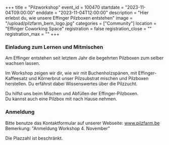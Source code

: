 +++
title = "Pilzworkshop"
event_id = 100470
startdate = "2023-11-04T09:00:00"
enddate = "2023-11-04T12:00:00"
description = "Hier erlebst du, wie unsere Effinger Pilzboxen entstehen"
image = "/upload/pilzfarm_bern_logo.jpg"
categories = ["Community"]
location = "Effinger Coworking Space"
registration = false
registration_close = ""
registration_max = ""
+++

### Einladung zum Lernen und Mitmischen
                                                         
Am Effinger entstehen seit letztem Jahr die begehrten Pilzboxen zum selber wachsen lassen.

Im Workshop zeigen wir dir, wie wir mit Buchenholzspänen, 
mit Effinger-Kaffeesatz und Körnerbrut 
unser Pilzsubstrat mischen und Pilzboxen herstellen.
Du erfährst dabei Wissenswertes über die Pilzzucht.                      

Du hilfst uns beim Mischen und Abfüllen der Effinger-Pilzboxen.\
Du kannst auch eine Pilzbox mit nach Hause nehmen.

### Anmeldung
Bitte benutze das Kontaktformular auf unserer Webseite: www.pilzfarm.be \
Bemerkung: "Anmeldung Workshop 4. November"

Die Plazzahl ist beschränkt.
